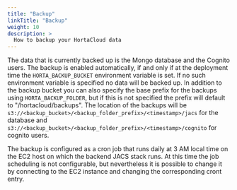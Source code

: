 ```yaml
---
title: "Backup"
linkTitle: "Backup"
weight: 10
description: >
  How to backup your HortaCloud data
---
```


The data that is currently backed up is the Mongo database and the Cognito users. The backup is enabled automatically, if and only if at the deployment time the `HORTA_BACKUP_BUCKET` environment variable is set. If no such environment variable is specified no data will be backed up. In addition to the backup bucket you can also specify the base prefix for the backups using `HORTA_BACKUP_FOLDER`, but if this is not specified the prefix will default to "/hortacloud/backups". The location of the backups will be `s3://<backup_bucket>/<backup_folder_prefix>/<timestamp>/jacs` for the database and `s3://<backup_bucket>/<backup_folder_prefix>/<timestamp>/cognito` for cognito users.

The backup is configured as a cron job that runs daily at 3 AM local time on the EC2 host on which the backend JACS stack runs. At this time the job scheduling is not configurable, but nevertheless it is possible to change it by connecting to the EC2 instance and changing the corresponding cront entry.
